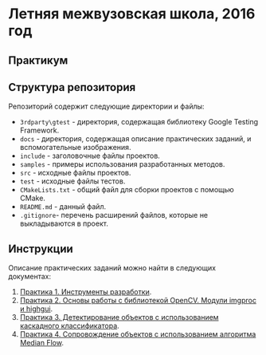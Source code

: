 # Летняя межвузовская школа, 2016 год

## Практикум


## Структура репозитория

Репозиторий содержит следующие директории и файлы:

  - `3rdparty\gtest` - директория, содержащая библиотеку Google Testing Framework.  
  - `docs` - директория, содержащая описание практических заданий, и вспомогательные изображения.
  - `include` - заголовочные файлы проектов.
  - `samples` - примеры использования разработанных методов.
  - `src` - исходные файлы проектов.
  - `test` - исходные файлы тестов.
  - `CMakeLists.txt` - общий файл для сборки проектов с помощью CMake.
  - `README.md` - данный файл.
  - `.gitignore`- перечень расширений файлов, которые не выкладываются в проект.

## Инструкции

Описание практических заданий можно найти в следующих документах:

  1. [Практика 1. Инструменты разработки](docs\README_1.md).
  1. [Практика 2. Основы работы с библиотекой OpenCV. Модули imgproc и highgui](docs\README_2.md).
  1. [Практика 3. Детектирование объектов с использованием каскадного классификатора](docs\README_3.md).
  1. [Практика 4. Сопровождение объектов с использованием алгоритма Median Flow](docs\README_4.md).

<!-- LINKS -->
